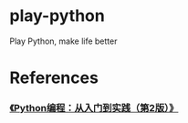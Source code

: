 # play-python
Play Python, make life better


# References

### [《Python编程：从入门到实践（第2版）》](https://u.jd.com/owGu6O3)